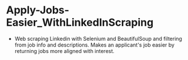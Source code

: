 # Apply-Jobs-Easier_WithLinkedInScraping

- Web scraping Linkedin with Selenium and BeautifulSoup and filtering from job info and descriptions. Makes an applicant's job easier by returning jobs more aligned with interest. 
